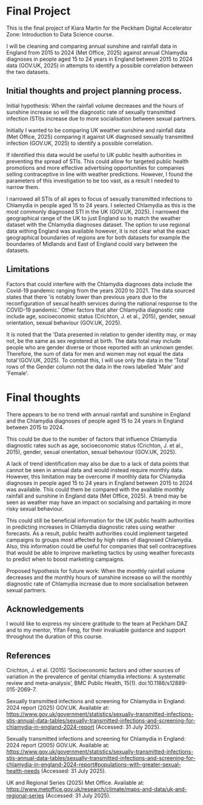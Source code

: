 
# Final Project

This is the final project of Kiara Martin for the Peckham Digital Accelerator Zone: Introduction to Data Science course. 

I will be cleaning and comparing annual sunshine and rainfall data in England from 2015 to 2024 (Met Office, 2025) against annual Chlamydia diagnoses in people aged 15 to 24 years in England between 2015 to 2024 data (GOV.UK, 2025) in attempts to identify a possible correlation between the two datasets.


## Initial thoughts and project planning process.

Initial hypothesis: When the rainfall volume decreases and the hours of sunshine increase so will the diagnostic rate of sexually transmitted infection (STI)s increase due to more socialisation between sexual partners.

Initially I wanted to be comparing UK weather sunshine and rainfall data (Met Office, 2025) comparing it against UK diagnosed sexually transmitted infection (GOV.UK, 2025) to identify a possible correlation.

If identified this data would be useful to UK public health authorities in preventing the spread of STIs. This could allow for targeted public health promotions and more effective advertising opportunities for companies selling contraceptive in line with weather predictions. However, I found the parameters of this investigation to be too vast, as a result I needed to narrow them. 

I narrowed all STIs of all ages to focus of sexually transmitted infections to Chlamydia in people aged 15 to 24 years. I selected Chlamydia as this is the most commonly diagnosed STI in the UK (GOV.UK, 2025).	I narrowed the geographical range of the UK to just England so to match the weather dataset with the Chlamydia diagnoses dataset. The option to use regional data withing England was available however, it is not clear what the exact geographical boundaries of regions are for both datasets for example the boundaries of Midlands and East of England could vary between the datasets.


## Limitations 

Factors that could interfere with the Chlamydia diagnoses data include the Covid-19 pandemic ranging from the years 2020 to 2021. The data sourced states that there 'is notably lower than previous years due to the reconfiguration of sexual health services during the national response to the COVID-19 pandemic.' Other factors that alter Chlamydia diagnostic rate include age, socioeconomic status (Crichton, J. et al., 2015), gender, sexual orientation, sexual behaviour (GOV.UK, 2025).

It is noted that the 'Data presented in relation to gender identity may, or may not, be the same as sex registered at birth. The data total may include people who are gender diverse or those reported with an unknown gender. Therefore, the sum of data for men and women may not equal the data total'(GOV.UK, 2025). To combat this, I will use only the data in the 'Total' rows of the Gender column not the data in the rows labelled 'Male' and 'Female'. 


# Final thoughts

There appears to be no trend with annual rainfall and sunshine in England and the Chlamydia diagnoses of people aged 15 to 24 years in England between 2015 to 2024. 

This could be due to the number of factors that influence Chlamydia diagnostic rates such as age, socioeconomic status (Crichton, J. et al., 2015), gender, sexual orientation, sexual behaviour (GOV.UK, 2025).

A lack of trend identification may also be due to a lack of data points that cannot be seen in annual data and would instead require monthly data. However, this limitation may be overcome if monthly data for Chlamydia diagnoses in people aged 15 to 24 years in England between 2015 to 2024 was available. This could them be compared with the available monthly rainfall and sunshine in England data (Met Office, 2025). A trend may be seen as weather may have an impact on socialising and partaking in more risky sexual behaviour. 

This could still be beneficial information for the UK public health authorities in predicting increases in Chlamydia diagnostic rates using weather forecasts. As a result, public health authorities could implement targeted campaigns to groups most affected by high rates of diagnosed Chlamydia. Also, this information could be useful for companies that sell contraceptives that would be able to improve marketing tactics by using weather forecasts to predict when to boost marketing campaigns.

Proposed hypothesis for future work: When the monthly rainfall volume decreases and the monthly hours of sunshine increase so will the monthly diagnostic rate of Chlamydia increase due to more socialisation between sexual partners.


## Acknowledgements

I would like to express my sincere gratitude to the team at Peckham DAZ and to my mentor, Yifan Feng, for their invaluable guidance and support throughout the duration of this course.


## References 

Crichton, J. et al. (2015) ‘Socioeconomic factors and other sources of variation in the prevalence of genital chlamydia infections: A systematic review and meta-analysis’, BMC Public Health, 15(1). doi:10.1186/s12889-015-2069-7. 

Sexually transmitted infections and screening for Chlamydia in England: 2024 report (2025) GOV.UK. Available at: https://www.gov.uk/government/statistics/sexually-transmitted-infections-stis-annual-data-tables/sexually-transmitted-infections-and-screening-for-chlamydia-in-england-2024-report (Accessed: 31 July 2025). 

Sexually transmitted infections and screening for Chlamydia in England: 2024 report (2005) GOV.UK. Available at: https://www.gov.uk/government/statistics/sexually-transmitted-infections-stis-annual-data-tables/sexually-transmitted-infections-and-screening-for-chlamydia-in-england-2024-report#populations-with-greater-sexual-health-needs (Accessed: 31 July 2025). 

UK and Regional Series (2025) Met Office. Available at: https://www.metoffice.gov.uk/research/climate/maps-and-data/uk-and-regional-series (Accessed: 31 July 2025). 

